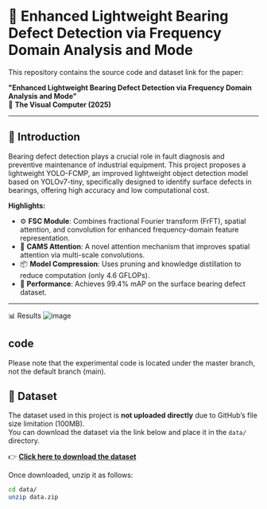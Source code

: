 # 🧠 Enhanced Lightweight Bearing Defect Detection via Frequency Domain Analysis and Mode

This repository contains the source code and dataset link for the paper:

**"Enhanced Lightweight Bearing Defect Detection via Frequency Domain Analysis and Mode"**  
📌  **The Visual Computer (2025)**

---

## 📌 Introduction

Bearing defect detection plays a crucial role in fault diagnosis and preventive maintenance of industrial equipment. This project proposes a lightweight YOLO-FCMP, an improved lightweight object detection model based on YOLOv7-tiny, specifically designed to identify surface defects in bearings, offering high accuracy and low computational cost.

**Highlights:**
- ⚙️ **FSC Module**: Combines fractional Fourier transform (FrFT), spatial attention, and convolution for enhanced frequency-domain feature representation.
- 🧩 **CAMS Attention**: A novel attention mechanism that improves spatial attention via multi-scale convolutions.
- 📦 **Model Compression**: Uses pruning and knowledge distillation to reduce computation (only 4.6 GFLOPs).
- 🎯 **Performance**: Achieves 99.4% mAP on the surface bearing defect dataset.

---

📊 Results
![image](https://github.com/user-attachments/assets/ef3d2c85-334b-44cc-a93e-3ad20b7efafe)


## code
Please note that the experimental code is located under the master branch, not the default branch (main).



## 📁 Dataset

The dataset used in this project is **not uploaded directly** due to GitHub’s file size limitation (100MB).  
You can download the dataset via the link below and place it in the `data/` directory.

👉 [**Click here to download the dataset**](https://pan.quark.cn/s/4777df5dac7b)


Once downloaded, unzip it as follows:

```bash
cd data/
unzip data.zip

